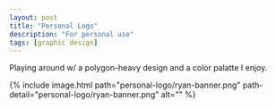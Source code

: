 ```yaml
---
layout: post
title: "Personal Logo"
description: "For personal use"
tags: [graphic design]
---
```


Playing around w/ a polygon-heavy design and a color palatte I enjoy.

{% include image.html path="personal-logo/ryan-banner.png" path-detail="personal-logo/ryan-banner.png" alt="" %}
